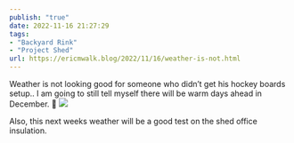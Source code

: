 ```yaml
---
publish: "true"
date: 2022-11-16 21:27:29
tags:
- "Backyard Rink"
- "Project Shed"
url: https://ericmwalk.blog/2022/11/16/weather-is-not.html
---
```

Weather is not looking good for someone who didn’t get his hockey boards setup.. I am going to still tell myself there will be warm days ahead in December. 🤨
![](https://ericmwalk.blog/uploads/2022/d4e6405200.jpg)

Also, this next weeks weather will be a good test on the shed office insulation.